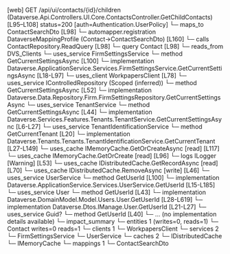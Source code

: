 [web] GET /api/ui/contacts/{id}/children  (Dataverse.Api.Controllers.UI.Core.ContactsController.GetChildContacts)  [L95–L108] status=200 [auth=Authentication.UserPolicy]
  └─ maps_to ContactSearchDto [L98]
    └─ automapper.registration DataverseMappingProfile (Contact->ContactSearchDto) [L160]
  └─ calls ContactRepository.ReadQuery [L98]
  └─ query Contact [L98]
    └─ reads_from DVS_Clients
  └─ uses_service FirmSettingsService
    └─ method GetCurrentSettingsAsync [L100]
      └─ implementation Dataverse.ApplicationService.Services.FirmSettingsService.GetCurrentSettingsAsync [L18-L97]
        └─ uses_client WorkpapersClient [L78]
        └─ uses_service IControlledRepository<FirmSettings> (Scoped (inferred))
          └─ method GetCurrentSettingsAsync [L52]
            └─ implementation Dataverse.Data.Repository.Firm.FirmSettingsRepository.GetCurrentSettingsAsync
        └─ uses_service TenantService
          └─ method GetCurrentSettingsAsync [L44]
            └─ implementation Dataverse.Services.Features.Tenants.TenantService.GetCurrentSettingsAsync [L6-L27]
              └─ uses_service TenantIdentificationService
                └─ method GetCurrentTenant [L20]
                  └─ implementation Dataverse.Tenants.Tenants.TenantIdentificationService.GetCurrentTenant [L27-L149]
                    └─ uses_cache IMemoryCache.GetOrCreateAsync [read] [L117]
                    └─ uses_cache IMemoryCache.GetOrCreate [read] [L96]
                    └─ logs ILogger<ITenantIdentificationService> [Warning] [L53]
        └─ uses_cache IDistributedCache.GetRecordAsync [read] [L70]
        └─ uses_cache IDistributedCache.RemoveAsync [write] [L46]
  └─ uses_service UserService
    └─ method GetUserId [L100]
      └─ implementation Dataverse.ApplicationService.Services.UserService.GetUserId [L15-L185]
        └─ uses_service User
          └─ method GetUserId [L43]
            └─ implementation Dataverse.DomainModel.Model.Users.User.GetUserId [L28-L619]
            └─ implementation Dataverse.Dtos.IManage.User.GetUserId [L21-L27]
        └─ uses_service Guid?
          └─ method GetUserId [L40]
            └─ ... (no implementation details available)
  └─ impact_summary
    └─ entities 1 (writes=0, reads=1)
      └─ Contact writes=0 reads=1
    └─ clients 1
      └─ WorkpapersClient
    └─ services 2
      └─ FirmSettingsService
      └─ UserService
    └─ caches 2
      └─ IDistributedCache
      └─ IMemoryCache
    └─ mappings 1
      └─ ContactSearchDto

